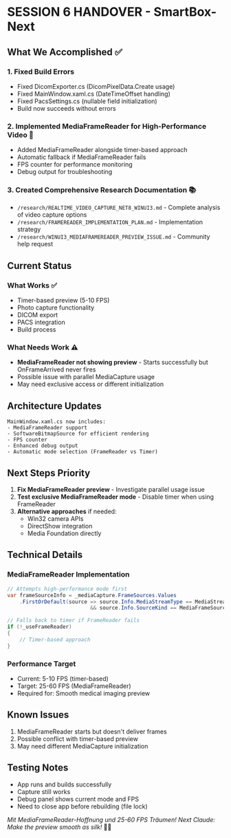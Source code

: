 # SESSION 6 HANDOVER - SmartBox-Next

## What We Accomplished ✅

### 1. **Fixed Build Errors**
   - Fixed DicomExporter.cs (DicomPixelData.Create usage)
   - Fixed MainWindow.xaml.cs (DateTimeOffset handling)
   - Fixed PacsSettings.cs (nullable field initialization)
   - Build now succeeds without errors

### 2. **Implemented MediaFrameReader for High-Performance Video** 🚀
   - Added MediaFrameReader alongside timer-based approach
   - Automatic fallback if MediaFrameReader fails
   - FPS counter for performance monitoring
   - Debug output for troubleshooting

### 3. **Created Comprehensive Research Documentation** 📚
   - `/research/REALTIME_VIDEO_CAPTURE_NET8_WINUI3.md` - Complete analysis of video capture options
   - `/research/FRAMEREADER_IMPLEMENTATION_PLAN.md` - Implementation strategy
   - `/research/WINUI3_MEDIAFRAMEREADER_PREVIEW_ISSUE.md` - Community help request

## Current Status

### What Works ✅
- Timer-based preview (5-10 FPS)
- Photo capture functionality
- DICOM export
- PACS integration
- Build process

### What Needs Work ⚠️
- **MediaFrameReader not showing preview** - Starts successfully but OnFrameArrived never fires
- Possible issue with parallel MediaCapture usage
- May need exclusive access or different initialization

## Architecture Updates
```
MainWindow.xaml.cs now includes:
- MediaFrameReader support
- SoftwareBitmapSource for efficient rendering
- FPS counter
- Enhanced debug output
- Automatic mode selection (FrameReader vs Timer)
```

## Next Steps Priority
1. **Fix MediaFrameReader preview** - Investigate parallel usage issue
2. **Test exclusive MediaFrameReader mode** - Disable timer when using FrameReader
3. **Alternative approaches** if needed:
   - Win32 camera APIs
   - DirectShow integration
   - Media Foundation directly

## Technical Details

### MediaFrameReader Implementation
```csharp
// Attempts high-performance mode first
var frameSourceInfo = _mediaCapture.FrameSources.Values
    .FirstOrDefault(source => source.Info.MediaStreamType == MediaStreamType.VideoPreview 
                           && source.Info.SourceKind == MediaFrameSourceKind.Color);

// Falls back to timer if FrameReader fails
if (!_useFrameReader)
{
    // Timer-based approach
}
```

### Performance Target
- Current: 5-10 FPS (timer-based)
- Target: 25-60 FPS (MediaFrameReader)
- Required for: Smooth medical imaging preview

## Known Issues
1. MediaFrameReader starts but doesn't deliver frames
2. Possible conflict with timer-based preview
3. May need different MediaCapture initialization

## Testing Notes
- App runs and builds successfully
- Capture still works
- Debug panel shows current mode and FPS
- Need to close app before rebuilding (file lock)

*Mit MediaFrameReader-Hoffnung und 25-60 FPS Träumen! Next Claude: Make the preview smooth as silk!* 🎥🚀